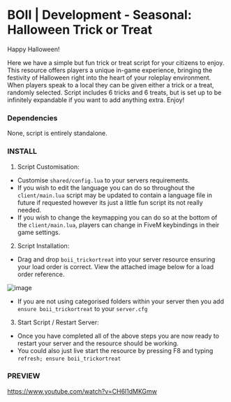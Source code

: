 # BOII | Development - Seasonal: Halloween Trick or Treat

Happy Halloween!

Here we have a simple but fun trick or treat script for your citizens to enjoy.
This resource offers players a unique in-game experience, bringing the festivity of Halloween right into the heart of your roleplay environment.
When players speak to a local they can be given either a trick or a treat, randomly selected. 
Script includes 6 tricks and 6 treats, but is set up to be infinitely expandable if you want to add anything extra.
Enjoy!

### Dependencies

None, script is entirely standalone.

### INSTALL 

1. Script Customisation: 

- Customise `shared/config.lua` to your servers requirements.
- If you wish to edit the language you can do so throughout the `client/main.lua` script may be updated to contain a language file in future if requested however its just a little fun script its not really needed.
- If you wish to change the keymapping you can do so at the bottom of the `client/main.lua`, players can change in FiveM keybindings in their game settings.

2. Script Installation: 

- Drag and drop `boii_trickortreat` into your server resource ensuring your load order is correct. View the attached image below for a load order reference.

![image](https://cdn.discordapp.com/attachments/900123174669279284/969505774575435786/LOADORDER.jpg?ex=651335dd&is=6511e45d&hm=d7e7dc56675feadea2ad07d447df2429e9e052d8bc0049c16bbb3665650a6a51&)

- If you are not using categorised folders within your server then you add `ensure boii_trickortreat` to your `server.cfg` 

3. Start Script / Restart Server:

- Once you have completed all of the above steps you are now ready to restart your server and the resource should be working.
- You could also just live start the resource by pressing F8 and typing `refresh; ensure boii_trickortreat`

### PREVIEW
https://www.youtube.com/watch?v=CH6l1dMKGmw

